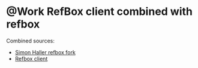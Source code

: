 # @Work RefBox client combined with refbox

Combined sources:

+ [Simon Haller refbox fork](https://github.com/smhaller/atwork_central_factory_hub)
+ [Refbox client](https://github.com/industrial-robotics/atwork_refbox_ros_client)
